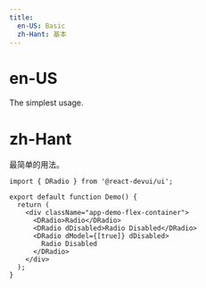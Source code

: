 ```yaml
---
title:
  en-US: Basic
  zh-Hant: 基本
---
```


# en-US

The simplest usage.

# zh-Hant

最简单的用法。

```tsx
import { DRadio } from '@react-devui/ui';

export default function Demo() {
  return (
    <div className="app-demo-flex-container">
      <DRadio>Radio</DRadio>
      <DRadio dDisabled>Radio Disabled</DRadio>
      <DRadio dModel={[true]} dDisabled>
        Radio Disabled
      </DRadio>
    </div>
  );
}
```
